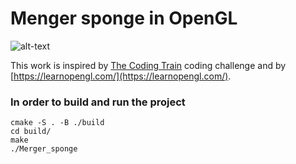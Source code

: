 # Menger sponge in OpenGL
![alt-text](giphy.gif)

This work is inspired by [The Coding Train](https://thecodingtrain.com/CodingChallenges/002-mengersponge.html) coding challenge and by [https://learnopengl.com/](https://learnopengl.com/).

### In order to build and run the project
``` shell 
cmake -S . -B ./build
cd build/
make
./Merger_sponge
```